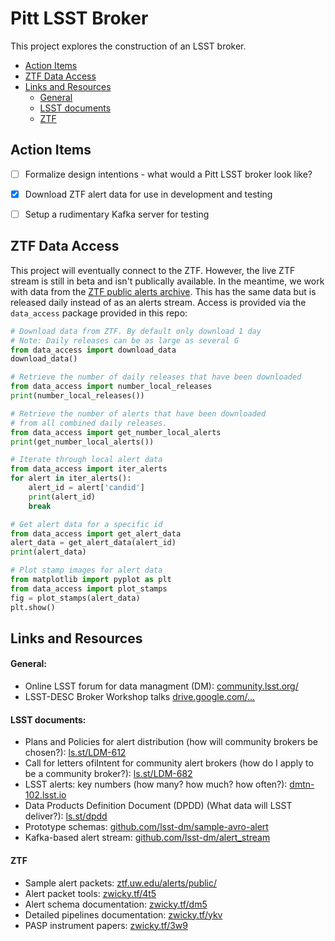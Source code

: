 # Pitt LSST Broker

This project explores the construction of an LSST broker.

- [Action Items](#action-items)
- [ZTF Data Access](#ztf-data-access)
- [Links and Resources](#links-and-resources)
  - [General](#general)
  - [LSST documents](#lsst-documents)
  - [ZTF](#ztf)



## Action Items

- [ ] Formalize design intentions - what would a Pitt LSST broker look like?
- [x] Download ZTF alert data for use in development and testing
- [ ] Setup a rudimentary Kafka server for testing



## ZTF Data Access

This project will eventually connect to the ZTF. However, the live ZTF stream is still in beta and isn't publically available. In the meantime, we work with data from the [ZTF public alerts archive](https://ztf.uw.edu/alerts/public/). This has the same data but is released daily instead of as an alerts stream. Access is provided via the `data_access` package provided in this repo:

```python
# Download data from ZTF. By default only download 1 day
# Note: Daily releases can be as large as several G
from data_access import download_data
download_data()

# Retrieve the number of daily releases that have been downloaded
from data_access import number_local_releases
print(number_local_releases())

# Retrieve the number of alerts that have been downloaded
# from all combined daily releases.
from data_access import get_number_local_alerts
print(get_number_local_alerts())

# Iterate through local alert data
from data_access import iter_alerts
for alert in iter_alerts():
    alert_id = alert['candid']
    print(alert_id)
    break

# Get alert data for a specific id
from data_access import get_alert_data
alert_data = get_alert_data(alert_id)
print(alert_data)

# Plot stamp images for alert data
from matplotlib import pyplot as plt
from data_access import plot_stamps
fig = plot_stamps(alert_data)
plt.show()

```



## Links and Resources

#### General:

- Online LSST forum for data managment (DM): [community.lsst.org/](https://community.lsst.org/)
- LSST-DESC Broker Workshop talks [drive.google.com/...](https://drive.google.com/drive/folders/1sjYXbdwTID3VnzZNAkcjLbjRfpwNaO_n?usp=sharing) 



#### LSST documents:

- Plans and Policies for alert distribution (how will community brokers be chosen?): [ls.st/LDM-612](https://ls.st/LDM-612)
- Call for letters ofiIntent for community alert brokers (how do I apply to be a community broker?): [ls.st/LDM-682](https://ls.st/LDM-682)
- LSST alerts: key numbers (how many? how much? how often?): [dmtn-102.lsst.io](https://dmtn-102.lsst.io)
- Data Products Definition Document (DPDD) (What data will LSST deliver?): [ls.st/dpdd](https://ls.st/dpdd)
- Prototype schemas: [github.com/lsst-dm/sample-avro-alert](https://github.com/lsst-dm/sample-avro-alert)
- Kafka-based alert stream: [github.com/lsst-dm/alert_stream](https://github.com/lsst-dm/alert_stream)



#### ZTF

- Sample alert packets: [ztf.uw.edu/alerts/public/](https://ztf.uw.edu/alerts/public/)
- Alert packet tools: [zwicky.tf/4t5](https://zwicky.tf/4t5)
- Alert schema documentation: [zwicky.tf/dm5](https://zwicky.tf/dm5)
- Detailed pipelines documentation: [zwicky.tf/ykv](https://zwicky.tf/ykv)
- PASP instrument papers: [zwicky.tf/3w9](https://zwicky.tf/3w9)
